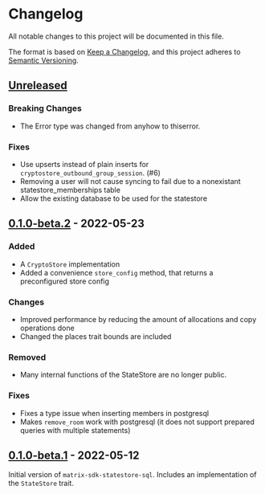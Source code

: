 # Changelog
All notable changes to this project will be documented in this file.

The format is based on [Keep a Changelog](https://keepachangelog.com/en/1.0.0/),
and this project adheres to [Semantic Versioning](https://semver.org/spec/v2.0.0.html).

## [Unreleased]

### Breaking Changes
- The Error type was changed from anyhow to thiserror.

### Fixes
- Use upserts instead of plain inserts for `cryptostore_outbound_group_session`. (#6)
- Removing a user will not cause syncing to fail due to a nonexistant statestore_memberships table
- Allow the existing database to be used for the statestore

## [0.1.0-beta.2] - 2022-05-23
### Added
- A `CryptoStore` implementation
- Added a convenience `store_config` method, that returns a preconfigured store config

### Changes
- Improved performance by reducing the amount of allocations and copy operations done
- Changed the places trait bounds are included

### Removed
- Many internal functions of the StateStore are no longer public.

### Fixes
- Fixes a type issue when inserting members in postgresql
- Makes `remove_room` work with postgresql (it does not support prepared queries with multiple statements)

## [0.1.0-beta.1] - 2022-05-12

Initial version of `matrix-sdk-statestore-sql`. Includes an implementation of the `StateStore` trait.

[Unreleased]: https://github.com/DarkKirb/matrix-sdk-statestore-sql/compare/v0.1.0-beta.1...HEAD
[0.1.0-beta.2]: https://github.com/DarkKirb/matrix-sdk-statestore-sql/compare/v0.1.0-beta.1...v0.1.0-beta.2
[0.1.0-beta.1]: https://github.com/DarkKirb/matrix-sdk-statestore-sql/releases/tag/v0.1.0-beta.1
